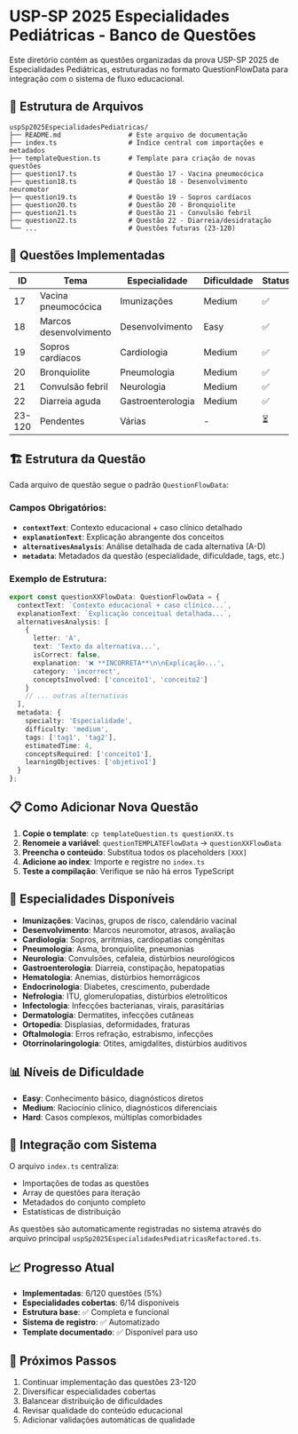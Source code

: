 # USP-SP 2025 Especialidades Pediátricas - Banco de Questões

Este diretório contém as questões organizadas da prova USP-SP 2025 de Especialidades Pediátricas, estruturadas no formato QuestionFlowData para integração com o sistema de fluxo educacional.

## 📁 Estrutura de Arquivos

```
uspSp2025EspecialidadesPediatricas/
├── README.md                 # Este arquivo de documentação
├── index.ts                  # Índice central com importações e metadados
├── templateQuestion.ts       # Template para criação de novas questões
├── question17.ts             # Questão 17 - Vacina pneumocócica
├── question18.ts             # Questão 18 - Desenvolvimento neuromotor
├── question19.ts             # Questão 19 - Sopros cardíacos
├── question20.ts             # Questão 20 - Bronquiolite
├── question21.ts             # Questão 21 - Convulsão febril
├── question22.ts             # Questão 22 - Diarreia/desidratação
└── ...                       # Questões futuras (23-120)
```

## 🎯 Questões Implementadas

| ID | Tema | Especialidade | Dificuldade | Status |
|----|------|---------------|-------------|--------|
| 17 | Vacina pneumocócica | Imunizações | Medium | ✅ |
| 18 | Marcos desenvolvimento | Desenvolvimento | Easy | ✅ |
| 19 | Sopros cardíacos | Cardiologia | Medium | ✅ |
| 20 | Bronquiolite | Pneumologia | Medium | ✅ |
| 21 | Convulsão febril | Neurologia | Medium | ✅ |
| 22 | Diarreia aguda | Gastroenterologia | Medium | ✅ |
| 23-120 | Pendentes | Várias | - | ⏳ |

## 🏗️ Estrutura da Questão

Cada arquivo de questão segue o padrão `QuestionFlowData`:

### Campos Obrigatórios:

- **`contextText`**: Contexto educacional + caso clínico detalhado
- **`explanationText`**: Explicação abrangente dos conceitos
- **`alternativesAnalysis`**: Análise detalhada de cada alternativa (A-D)
- **`metadata`**: Metadados da questão (especialidade, dificuldade, tags, etc.)

### Exemplo de Estrutura:

```typescript
export const questionXXFlowData: QuestionFlowData = {
  contextText: `Contexto educacional + caso clínico...`,
  explanationText: `Explicação conceitual detalhada...`,
  alternativesAnalysis: [
    {
      letter: 'A',
      text: 'Texto da alternativa...',
      isCorrect: false,
      explanation: '❌ **INCORRETA**\n\nExplicação...',
      category: 'incorrect',
      conceptsInvolved: ['conceito1', 'conceito2']
    }
    // ... outras alternativas
  ],
  metadata: {
    specialty: 'Especialidade',
    difficulty: 'medium',
    tags: ['tag1', 'tag2'],
    estimatedTime: 4,
    conceptsRequired: ['conceito1'],
    learningObjectives: ['objetivo1']
  }
};
```

## 📋 Como Adicionar Nova Questão

1. **Copie o template**: `cp templateQuestion.ts questionXX.ts`
2. **Renomeie a variável**: `questionTEMPLATEFlowData` → `questionXXFlowData`
3. **Preencha o conteúdo**: Substitua todos os placeholders `[XXX]`
4. **Adicione ao index**: Importe e registre no `index.ts`
5. **Teste a compilação**: Verifique se não há erros TypeScript

## 🎨 Especialidades Disponíveis

- **Imunizações**: Vacinas, grupos de risco, calendário vacinal
- **Desenvolvimento**: Marcos neuromotor, atrasos, avaliação
- **Cardiologia**: Sopros, arritmias, cardiopatias congênitas
- **Pneumologia**: Asma, bronquiolite, pneumonias
- **Neurologia**: Convulsões, cefaleia, distúrbios neurológicos
- **Gastroenterologia**: Diarreia, constipação, hepatopatias
- **Hematologia**: Anemias, distúrbios hemorrágicos
- **Endocrinologia**: Diabetes, crescimento, puberdade
- **Nefrologia**: ITU, glomerulopatias, distúrbios eletrolíticos
- **Infectologia**: Infecções bacterianas, virais, parasitárias
- **Dermatologia**: Dermatites, infecções cutâneas
- **Ortopedia**: Displasias, deformidades, fraturas
- **Oftalmologia**: Erros refração, estrabismo, infecções
- **Otorrinolaringologia**: Otites, amigdalites, distúrbios auditivos

## 📊 Níveis de Dificuldade

- **Easy**: Conhecimento básico, diagnósticos diretos
- **Medium**: Raciocínio clínico, diagnósticos diferenciais
- **Hard**: Casos complexos, múltiplas comorbidades

## 🔧 Integração com Sistema

O arquivo `index.ts` centraliza:
- Importações de todas as questões
- Array de questões para iteração
- Metadados do conjunto completo
- Estatísticas de distribuição

As questões são automaticamente registradas no sistema através do arquivo principal `uspSp2025EspecialidadesPediatricasRefactored.ts`.

## 📈 Progresso Atual

- **Implementadas**: 6/120 questões (5%)
- **Especialidades cobertas**: 6/14 disponíveis
- **Estrutura base**: ✅ Completa e funcional
- **Sistema de registro**: ✅ Automatizado
- **Template documentado**: ✅ Disponível para uso

## 🎯 Próximos Passos

1. Continuar implementação das questões 23-120
2. Diversificar especialidades cobertas
3. Balancear distribuição de dificuldades
4. Revisar qualidade do conteúdo educacional
5. Adicionar validações automáticas de qualidade